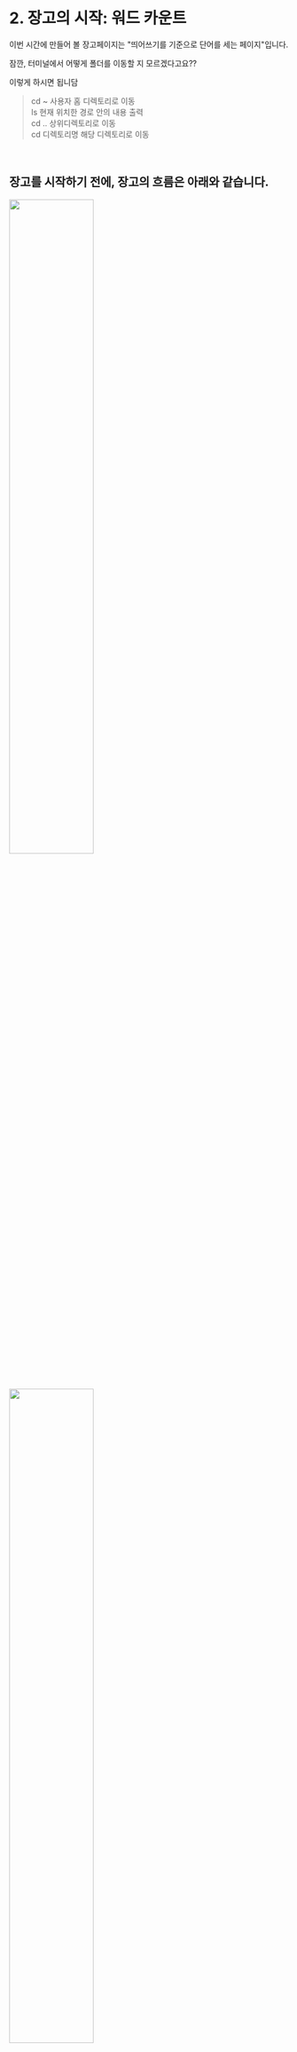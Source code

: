 # 2. 장고의 시작: 워드 카운트
이번 시간에 만들어 볼 장고페이지는 "띄어쓰기를 기준으로 단어를 세는 페이지"입니다.

잠깐, 터미널에서 어떻게 폴더를 이동할 지 모르겠다고요??

이렇게 하시면 됩니담

> cd ~     사용자 홈 디렉토리로 이동 <br/> ls    현재 위치한 경로 안의 내용 출력 <br/> cd ..     상위디렉토리로 이동 <br/> cd     디렉토리명 해당 디렉토리로 이동


<br/>

## 장고를 시작하기 전에, 장고의 흐름은 아래와 같습니다.
<img src="https://postfiles.pstatic.net/MjAyMDA2MTZfMzQg/MDAxNTkyMjg1NjE5MDE5.TWrIJ081Jln3EqxMbRuJpC49my4W-67gdMmEOD4lsZcg.4TinpUzMUZRMeEsJPdglKSx8BjRbdg1fxPre_Nj7e9kg.PNG.rmawjdals/%EC%8A%A4%ED%81%AC%EB%A6%B0%EC%83%B7_2020-06-16_%EC%98%A4%ED%9B%84_2.31.02.png?type=w580" width="55%"/>
<img src="https://postfiles.pstatic.net/MjAyMDA2MTZfMTc3/MDAxNTkyMjg1NjE5MDE0.C26k0pUKLSBo58ACHr22Ignz6ADlLDNxoO4bjlNXwukg.ZyMRJDpXPnbhxVQW6p_mJYKMU8s28jxI1kWwbn-T2sIg.PNG.rmawjdals/%EC%8A%A4%ED%81%AC%EB%A6%B0%EC%83%B7_2020-06-16_%EC%98%A4%ED%9B%84_2.31.10.png?type=w580" width="55%"/>


## 1) 장고 프로젝트 기본 설정하기

가상환경을 키고, 프로젝트를 생성해줍니다.

사전에 가상환경을 키고 진행합시다(중요도 백만개!!)

▶  맥, 리눅스의 경우 `source 가상환경명/bin/activate`

▶  윈도우의 경우 `가상환경명/Scripts/activate`

<br/>

### (1) project 만들기

터미널을 킨 후, twoproject라는 프로젝트를 생성해줍니다.

```
django-admin startproject twoproject
```

<img src="https://postfiles.pstatic.net/MjAyMDA2MTZfMTg4/MDAxNTkyMjg1NjE5MDE4.HBNnag47tGqbErR6hmv_P6lMz_Xm5_dGNOLfRusnZiEg.T5K-cYgqYxfIhxQH8MAbJi0gHxZo3Pz5S9u506fHfDQg.PNG.rmawjdals/%EC%8A%A4%ED%81%AC%EB%A6%B0%EC%83%B7_2020-06-16_%EC%98%A4%ED%9B%84_2.32.05.png?type=w580" width="55%"/>
<br/>

### (2) app 만들기

터미널에서 `cd two_assignment`를 쳐서 폴더 위치를 변경합니다.

(manage.py가 있는 폴더에서 app폴더를 만드니까 폴더위치를 변경함.)

그 후 아래 코드를 쳐서 `wordcount`라는 앱폴더를 생성합니다.

```
python manage.py startapp wordcount
```

<img src="https://postfiles.pstatic.net/MjAyMDA2MTZfMzcg/MDAxNTkyMjg1NjE5MjIy.n8TYnaZwkGnpS5pcpp_PaHS1bjTetuZw1ibtZSKtnEcg.Z7Un_fxwwoVuV0ukJFzOj1y9sE-34xSn3irzfiQ8YW4g.PNG.rmawjdals/%EC%8A%A4%ED%81%AC%EB%A6%B0%EC%83%B7_2020-06-16_%EC%98%A4%ED%9B%84_2.32.12.png?type=w580" width="55%"/>

<br/>

### (3) settings.py 설정하기

app을 만들었나요? 그럼 우리 프로젝트에게 만들어진 app의 존재를 알려주고 사용을 해야겠죠? 

`settings.py`파일에서 코드를 작성해주면 됩니다.

```
'wordcount.apps.WordcountConfig'
```

<img src="https://postfiles.pstatic.net/MjAyMDA2MTZfMjU0/MDAxNTkyMjg1NjE5MjYy.iTi5sP6jLtywc-p9VB-85MPx8KfZcNRaAQ47TOEFfjwg.jyGansWnzeAs2BCOC-Gg_I7wf-y8JItpadgdxFdQ93sg.PNG.rmawjdals/%EC%8A%A4%ED%81%AC%EB%A6%B0%EC%83%B7_2020-06-16_%EC%98%A4%ED%9B%84_2.32.19.png?type=w580" width="55%"/>

<br/>

### (4) template 설정하기

이제 사용자에게 보여질 html파일을 만들어봅시다.

우리가 만든 `app폴더(wordcount)`안에서 `templates`폴더를 생성을 만들고

`templates폴더 안 > wordcount폴더` 안에 html파일을 만듭니다.

```
wordcount폴더(app) > template폴더(만듬) > wordcount폴더 > html파일을 만듬
```

<img src="https://postfiles.pstatic.net/MjAyMDA2MTZfNDcg/MDAxNTkyMjg1NjE5MjY5.ZafS4Rd06W-ocSzk0iOBaMBKO4H_LzJZN3UUskTzW78g.eyIedt7ywBs-7W9dmmLBjtg--vUOTQQbvFxPW0Vc8NEg.PNG.rmawjdals/%EC%8A%A4%ED%81%AC%EB%A6%B0%EC%83%B7_2020-06-16_%EC%98%A4%ED%9B%84_2.32.24.png?type=w580" width="55%"/>

<br/>

### (5) view.py 설정하기

사용자에게 보여질 html파일을 만들었나요?  

그럼 `view.py`에서 유저에게 보여질 화면(html)을 언제, 어떻게 처리할지 

알려주는 함수를 적어줍니다.

``` python
def home(request):
    return render(request, 'wordcount/home.html')
```

<img src="https://postfiles.pstatic.net/MjAyMDA2MTZfMTIx/MDAxNTkyMjg1NjE5MzAw.2XRlL8AmT35OboKv5fSz_WSkLmfo3-L7cRnD3xw4ZsUg.F161CBU3qsO29RYBJm3AT0vGZDuQDd2ZhcgmdUEt3k4g.PNG.rmawjdals/%EC%8A%A4%ED%81%AC%EB%A6%B0%EC%83%B7_2020-06-16_%EC%98%A4%ED%9B%84_2.32.30.png?type=w580" width="55%"/>

<br/>

### (6) url.py 설정하기

`url.py`에 내가 만든 html이 어떤 url을 입력할 시 뜨게 할지 결정하는 코드를 씁시다.

(주의! views.py파일 안에 만들어 놓은 `home함수`를 이용하기 위해서는 

`urls.py`에 `views.py`을 `import`해야합니다.)

``` python
# (1) import하기
import wordcount.views

urlpatterns = [
# (2) path에 아래 형식의 코드 쓰기
    path('admin/', admin.site.urls),
    path('', wordcount.views.home, name="home"),
#  ''로 url요청이 들어오면 wordcount폴더 안에 
#  views라는 파일 안에 있는 home이라는 함수를 실행한다. 
#  이런 path를 home이라고 부른다.
    path('about/', wordcount.views.about, name="about"),
    path('count/', wordcount.views.count, name="count"),

]
```

<img src="https://postfiles.pstatic.net/MjAxOTAxMjBfMTc1/MDAxNTQ3OTcxNzM5MjEx.ED_FRnVmamaBqU9IKXtoleoXsV3wi9W5me13UxtJb8Ig.H4P1DyvInK9onXNv9PyYN2__YREM2enrRyVRMx3-r3sg.PNG.rmawjdals/%EC%8A%A4%ED%81%AC%EB%A6%B0%EC%83%B7_2019-01-20_%EC%98%A4%ED%9B%84_5.08.57.png?type=w580" width="55%"/>


<hr />


## 2) About.html 만들고 링크걸기

최종 화면 구성은 이렇습니다.

▶ home.html(초기화면)

▶ about.html(글을 작성하는 화면) 

▶ count.html(센 단어를 보여주는 화면)

about.html을 만들고 설정하는 방법은

 home.html을 만드는 방법과 같으므로 설명은 생략합니다^^
 
<img src="https://postfiles.pstatic.net/MjAyMDA2MTZfMjcy/MDAxNTkyMjg1NjE5Mzg0.VbLwIe-ppnjPwQ9ZHmacNErEwr2pcM1ZbV58h6dwjzog.rSmyCCsYLHxTxhPGvTK4hT42bmrO9Sf-ucU3m8Vm_vsg.PNG.rmawjdals/%EC%8A%A4%ED%81%AC%EB%A6%B0%EC%83%B7_2020-06-16_%EC%98%A4%ED%9B%84_2.32.50.png?type=w580" width="55%"/>


<hr />

## 3) count.html 설정하고 데이터 가져오기

장고에서는 어떤 형식으로 데이터를 주고 받을까요?

<br/>

### (1) home.html에 있던 데이터들을 이런 경로로 이동합니다.

<img src="https://postfiles.pstatic.net/MjAyMDA2MTZfMTg2/MDAxNTkyMjg1NjE5NDc0.g9AE2RDRBgga-ScESdtMVGaQ4GsHjuNs1Yk7alfLMBQg.vtoKMqz4hwcGVfcbH4FONIIP4heueojiCJrjlWPcFBwg.PNG.rmawjdals/%EC%8A%A4%ED%81%AC%EB%A6%B0%EC%83%B7_2020-06-16_%EC%98%A4%ED%9B%84_2.33.04.png?type=w580" width="55%"/>
<img src="https://postfiles.pstatic.net/MjAyMDA2MTZfMjEw/MDAxNTkyMjg1NjE5NTUy.L7tOAtEZi-Q_vxg4yZYgLlsXD8jijoWLuD7k7KSo-PEg.4IdljiQoxRP6SdiuWvP_5aR5yEWvLGapdq-pNmBalksg.PNG.rmawjdals/%EC%8A%A4%ED%81%AC%EB%A6%B0%EC%83%B7_2020-06-16_%EC%98%A4%ED%9B%84_2.33.10.png?type=w580" width="55%" />

<br/>

### (2) 넘어온 데이터는 count.html에서 어떻게 보여줄까요?

장고에서 데이터를 보여주기 위해서는 일정한 형식이 있습니다.

아래 표를 확인해볼까요?

<img src="https://postfiles.pstatic.net/MjAyMDA2MTZfMTcy/MDAxNTkyMjg1NjE5NTYy.TDsazsirVpyqA3MepVPifYBHlT8ZiDhXJ0UUYVbWxpsg.V1BUW1IabC2ig6eLFGFlm9Kuoq4TXJNtXDqazB5kIYwg.PNG.rmawjdals/%EC%8A%A4%ED%81%AC%EB%A6%B0%EC%83%B7_2020-06-16_%EC%98%A4%ED%9B%84_2.33.17.png?type=w580" width="55%"/>

<br/>

### (3) 띄어쓰기를 기반으로 단어를 세는 count함수는 이렇게 완성됩니다.

```python
def count(request):
# count함수입니다.
    full_text = request.GET['fulltext']
# home.html에서 온 데이터(name=fulltext)는 full_text라는 변수에 저장

    word_list = word_list.split()
# word_list는 word_list를 띄어쓰기를 기준으로 분리합니다.
    word_dictionary = {}

    for word in word_list:
# word_list(띄어쓰기를 기준으로 분리된 단어)만큼 반복합니다.
        if word in word_dictionary:
# 만약 word_dictionary에 있는 단어라면
            # Increase
            word_dictionary[word] += 1
# 단어를 저장하지 않고 순서를 넘깁니다.(이 부분 다시 공부!)
        else:
            # add to the dictionary
            word_dictionary[word] = 1

    return render(request, 'wordcount/count.html', 
    {'fulltext': full_text, 'total': len(word_list), 

    'dictionary': word_dictionary.items()})

```

<br/>

<img src="https://postfiles.pstatic.net/MjAxOTAxMjBfMjE3/MDAxNTQ3OTc2Njg0NTAz.xLq3cO6cbncbAJoRdrRUWB7uaxH66rBCBBG0hwRr1xgg.WWNGKo4i_MYS4G73H1-KOrIdpY_qysI3Tfz2B52KGSwg.PNG.rmawjdals/%EC%8A%A4%ED%81%AC%EB%A6%B0%EC%83%B7_2019-01-20_%EC%98%A4%ED%9B%84_6.31.26.png?type=w580" width="55%"/>

```html
<h1>당신이 입력한 텍스트는 <!--총단어수--> 단어로 구성되어 있습니다.</h1>

<a href="{% url 'home' %}"> 다시하기 </a>

<h1>입력한 텍스트: </h1>
<!-- 입력받은 전체 텍스트 -->
{{ fulltext }} 
<h1>단어 카운트:</h1>
{% for word, countTotal in dictionary %}
{{ word }} - {{ countTotal }}
<br>
{% endfor %}
<!-- '단어' - '단어나온 횟수' -->
<!--파이썬의 for문을 html파일에서 쓰기 위해서는 {% %}을 활용하면 됩니다. 
 다만 for문이 종료되었다는 내용을 표현해주기위해 
 {% endfor %}를 추가해 주시면 됩니다. 

 {% for word, countTotal in dictionary %}와 
 {% endfor %} 사이에 있는 구문은 일반 python 문법과 동일하고, 
 위 내용은 dictionary의 데이터의 key값과 value값을 각각 가져와
 전부 출력하는 구문입니다. -->
```









